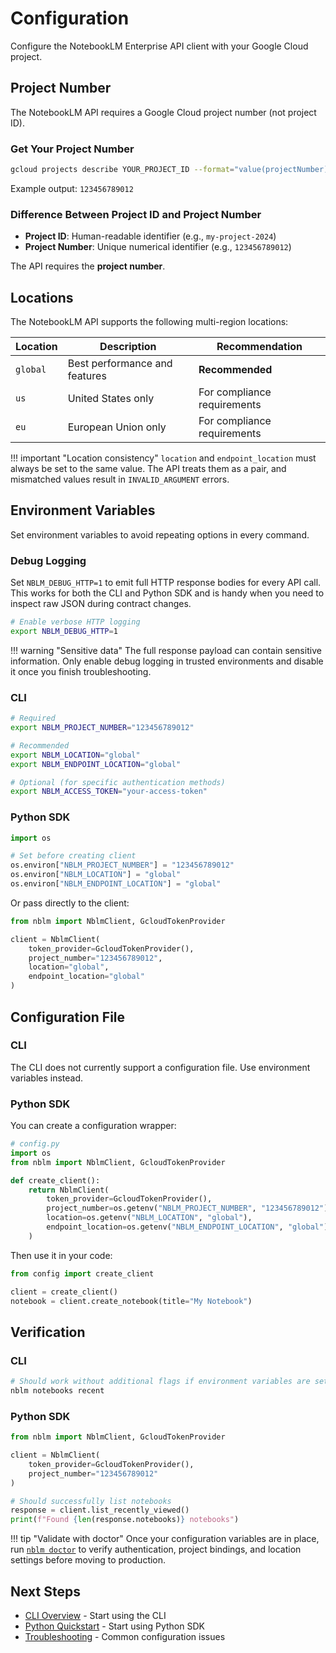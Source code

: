 # Configuration

Configure the NotebookLM Enterprise API client with your Google Cloud project.

## Project Number

The NotebookLM API requires a Google Cloud project number (not project ID).

### Get Your Project Number

```bash
gcloud projects describe YOUR_PROJECT_ID --format="value(projectNumber)"
```

Example output: `123456789012`

### Difference Between Project ID and Project Number

- **Project ID**: Human-readable identifier (e.g., `my-project-2024`)
- **Project Number**: Unique numerical identifier (e.g., `123456789012`)

The API requires the **project number**.

## Locations

The NotebookLM API supports the following multi-region locations:

| Location | Description                   | Recommendation              |
| -------- | ----------------------------- | --------------------------- |
| `global` | Best performance and features | **Recommended**             |
| `us`     | United States only            | For compliance requirements |
| `eu`     | European Union only           | For compliance requirements |

!!! important "Location consistency"
    `location` and `endpoint_location` must always be set to the same value. The API treats them as a pair, and mismatched values result in `INVALID_ARGUMENT` errors.

## Environment Variables

Set environment variables to avoid repeating options in every command.

### Debug Logging

Set `NBLM_DEBUG_HTTP=1` to emit full HTTP response bodies for every API call. This works for both the CLI and Python SDK and is handy when you need to inspect raw JSON during contract changes.

```bash
# Enable verbose HTTP logging
export NBLM_DEBUG_HTTP=1
```

!!! warning "Sensitive data"
    The full response payload can contain sensitive information. Only enable debug logging in trusted environments and disable it once you finish troubleshooting.

### CLI

```bash
# Required
export NBLM_PROJECT_NUMBER="123456789012"

# Recommended
export NBLM_LOCATION="global"
export NBLM_ENDPOINT_LOCATION="global"

# Optional (for specific authentication methods)
export NBLM_ACCESS_TOKEN="your-access-token"
```

### Python SDK

```python
import os

# Set before creating client
os.environ["NBLM_PROJECT_NUMBER"] = "123456789012"
os.environ["NBLM_LOCATION"] = "global"
os.environ["NBLM_ENDPOINT_LOCATION"] = "global"
```

Or pass directly to the client:

```python
from nblm import NblmClient, GcloudTokenProvider

client = NblmClient(
    token_provider=GcloudTokenProvider(),
    project_number="123456789012",
    location="global",
    endpoint_location="global"
)
```

## Configuration File

### CLI

The CLI does not currently support a configuration file. Use environment variables instead.

### Python SDK

You can create a configuration wrapper:

```python
# config.py
import os
from nblm import NblmClient, GcloudTokenProvider

def create_client():
    return NblmClient(
        token_provider=GcloudTokenProvider(),
        project_number=os.getenv("NBLM_PROJECT_NUMBER", "123456789012"),
        location=os.getenv("NBLM_LOCATION", "global"),
        endpoint_location=os.getenv("NBLM_ENDPOINT_LOCATION", "global"),
    )
```

Then use it in your code:

```python
from config import create_client

client = create_client()
notebook = client.create_notebook(title="My Notebook")
```

## Verification

### CLI

```bash
# Should work without additional flags if environment variables are set
nblm notebooks recent
```

### Python SDK

```python
from nblm import NblmClient, GcloudTokenProvider

client = NblmClient(
    token_provider=GcloudTokenProvider(),
    project_number="123456789012"
)

# Should successfully list notebooks
response = client.list_recently_viewed()
print(f"Found {len(response.notebooks)} notebooks")
```

!!! tip "Validate with doctor"
    Once your configuration variables are in place, run [`nblm doctor`](../cli/doctor.md) to verify authentication, project bindings, and location settings before moving to production.

## Next Steps

- [CLI Overview](../cli/README.md) - Start using the CLI
- [Python Quickstart](../python/quickstart.md) - Start using Python SDK
- [Troubleshooting](../guides/troubleshooting.md) - Common configuration issues
